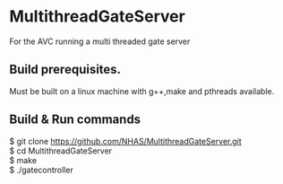 # MultithreadGateServer
For the AVC running a multi threaded gate server

## Build prerequisites.
Must be built on a linux machine with g++,make and pthreads available.

## Build & Run commands
$ git clone https://github.com/NHAS/MultithreadGateServer.git \
$ cd MultithreadGateServer\
$ make\
$ ./gatecontroller
